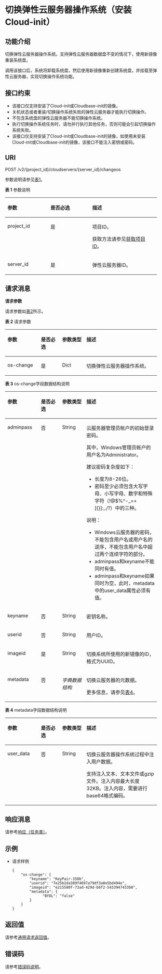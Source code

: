 # 切换弹性云服务器操作系统（安装Cloud-init）<a name="ZH-CN_TOPIC_0067876971"></a>

## 功能介绍<a name="section61372619"></a>

切换弹性云服务器操作系统。支持弹性云服务器数据盘不变的情况下，使用新镜像重装系统盘。

调用该接口后，系统将卸载系统盘，然后使用新镜像重新创建系统盘，并挂载至弹性云服务器，实现切换操作系统功能。

## 接口约束<a name="section2842257210401"></a>

-   该接口仅支持安装了Cloud-init或Cloudbase-init的镜像。
-   关机状态或者重装/切换操作系统失败的弹性云服务器才能执行切换操作。
-   不包含系统盘的弹性云服务器不能切换操作系统。
-   执行切换操作系统任务时，请勿并行执行其他任务，否则可能会引起切换操作系统失败。
-   该接口仅支持安装了Cloud-init或Cloudbase-init的镜像，如使用未安装Cloud-init或Cloudbase-init的镜像，该接口不能注入密钥或密码。

## URI<a name="section15482662"></a>

POST /v2/\{project\_id\}/cloudservers/\{server\_id\}/changeos

参数说明请参见[表1](#table55945983)。

**表 1**  参数说明

<a name="table55945983"></a>
<table><thead align="left"><tr id="row11302482"><th class="cellrowborder" valign="top" width="28.322832283228323%" id="mcps1.2.4.1.1"><p id="p43085863"><a name="p43085863"></a><a name="p43085863"></a>参数</p>
</th>
<th class="cellrowborder" valign="top" width="27.502750275027505%" id="mcps1.2.4.1.2"><p id="p294000"><a name="p294000"></a><a name="p294000"></a>是否必选</p>
</th>
<th class="cellrowborder" valign="top" width="44.174417441744176%" id="mcps1.2.4.1.3"><p id="p23814038"><a name="p23814038"></a><a name="p23814038"></a>描述</p>
</th>
</tr>
</thead>
<tbody><tr id="row49888896"><td class="cellrowborder" valign="top" width="28.322832283228323%" headers="mcps1.2.4.1.1 "><p id="p14468758"><a name="p14468758"></a><a name="p14468758"></a>project_id</p>
</td>
<td class="cellrowborder" valign="top" width="27.502750275027505%" headers="mcps1.2.4.1.2 "><p id="p31118786"><a name="p31118786"></a><a name="p31118786"></a>是</p>
</td>
<td class="cellrowborder" valign="top" width="44.174417441744176%" headers="mcps1.2.4.1.3 "><p id="p14668137174919"><a name="p14668137174919"></a><a name="p14668137174919"></a>项目ID。</p>
<p id="p1180512217438"><a name="p1180512217438"></a><a name="p1180512217438"></a>获取方法请参见<a href="获取项目ID.md">获取项目ID</a>。</p>
</td>
</tr>
<tr id="row613736410235"><td class="cellrowborder" valign="top" width="28.322832283228323%" headers="mcps1.2.4.1.1 "><p id="p2736446410235"><a name="p2736446410235"></a><a name="p2736446410235"></a>server_id</p>
</td>
<td class="cellrowborder" valign="top" width="27.502750275027505%" headers="mcps1.2.4.1.2 "><p id="p192907210235"><a name="p192907210235"></a><a name="p192907210235"></a>是</p>
</td>
<td class="cellrowborder" valign="top" width="44.174417441744176%" headers="mcps1.2.4.1.3 "><p id="p2203711610235"><a name="p2203711610235"></a><a name="p2203711610235"></a>弹性云服务器ID。</p>
</td>
</tr>
</tbody>
</table>

## 请求消息<a name="section5126234"></a>

**请求参数**

请求参数如[表2](#table2840889)所示。

**表 2**  请求参数

<a name="table2840889"></a>
<table><thead align="left"><tr id="row19854472"><th class="cellrowborder" valign="top" width="22%" id="mcps1.2.5.1.1"><p id="p5212090120624"><a name="p5212090120624"></a><a name="p5212090120624"></a>参数</p>
</th>
<th class="cellrowborder" valign="top" width="14.000000000000002%" id="mcps1.2.5.1.2"><p id="p5568008920626"><a name="p5568008920626"></a><a name="p5568008920626"></a>是否必选</p>
</th>
<th class="cellrowborder" valign="top" width="16%" id="mcps1.2.5.1.3"><p id="p4189246820628"><a name="p4189246820628"></a><a name="p4189246820628"></a>参数类型</p>
</th>
<th class="cellrowborder" valign="top" width="48%" id="mcps1.2.5.1.4"><p id="p2137802720629"><a name="p2137802720629"></a><a name="p2137802720629"></a>描述</p>
</th>
</tr>
</thead>
<tbody><tr id="row6277626"><td class="cellrowborder" valign="top" width="22%" headers="mcps1.2.5.1.1 "><p id="p38725660"><a name="p38725660"></a><a name="p38725660"></a>os-change</p>
</td>
<td class="cellrowborder" valign="top" width="14.000000000000002%" headers="mcps1.2.5.1.2 "><p id="p49770771"><a name="p49770771"></a><a name="p49770771"></a>是</p>
</td>
<td class="cellrowborder" valign="top" width="16%" headers="mcps1.2.5.1.3 "><p id="p4900679"><a name="p4900679"></a><a name="p4900679"></a>Dict</p>
</td>
<td class="cellrowborder" valign="top" width="48%" headers="mcps1.2.5.1.4 "><p id="p61410719"><a name="p61410719"></a><a name="p61410719"></a>切换弹性云服务器操作系统。</p>
</td>
</tr>
</tbody>
</table>

**表 3**  os-change字段数据结构说明

<a name="table32200631"></a>
<table><thead align="left"><tr id="row47660253"><th class="cellrowborder" valign="top" width="22%" id="mcps1.2.5.1.1"><p id="p121269618348"><a name="p121269618348"></a><a name="p121269618348"></a>参数</p>
</th>
<th class="cellrowborder" valign="top" width="14.000000000000002%" id="mcps1.2.5.1.2"><p id="p1312613618346"><a name="p1312613618346"></a><a name="p1312613618346"></a>是否必选</p>
</th>
<th class="cellrowborder" valign="top" width="16%" id="mcps1.2.5.1.3"><p id="p51418673415"><a name="p51418673415"></a><a name="p51418673415"></a>参数类型</p>
</th>
<th class="cellrowborder" valign="top" width="48%" id="mcps1.2.5.1.4"><p id="p7141166143418"><a name="p7141166143418"></a><a name="p7141166143418"></a>描述</p>
</th>
</tr>
</thead>
<tbody><tr id="row65851064"><td class="cellrowborder" valign="top" width="22%" headers="mcps1.2.5.1.1 "><p id="p32335967"><a name="p32335967"></a><a name="p32335967"></a>adminpass</p>
</td>
<td class="cellrowborder" valign="top" width="14.000000000000002%" headers="mcps1.2.5.1.2 "><p id="p1967662"><a name="p1967662"></a><a name="p1967662"></a>否</p>
</td>
<td class="cellrowborder" valign="top" width="16%" headers="mcps1.2.5.1.3 "><p id="p25162958"><a name="p25162958"></a><a name="p25162958"></a>String</p>
</td>
<td class="cellrowborder" valign="top" width="48%" headers="mcps1.2.5.1.4 "><p id="p47739706113712"><a name="p47739706113712"></a><a name="p47739706113712"></a>云服务器管理员帐户的初始登录密码。</p>
<p id="p8742832102714"><a name="p8742832102714"></a><a name="p8742832102714"></a>其中，Windows管理员帐户的用户名为Administrator。</p>
<p id="p11576631102714"><a name="p11576631102714"></a><a name="p11576631102714"></a>建议密码复杂度如下：</p>
<a name="ul37080817102714"></a><a name="ul37080817102714"></a><ul id="ul37080817102714"><li>长度为8-26位。</li><li>密码至少必须包含大写字母、小写字母、数字和特殊字符（!@$%^-_=+[{}]:,./?）中的三种。</li></ul>
<div class="note" id="note15723730113732"><a name="note15723730113732"></a><a name="note15723730113732"></a><span class="notetitle"> 说明： </span><div class="notebody"><a name="ul1384211203571"></a><a name="ul1384211203571"></a><ul id="ul1384211203571"><li>Windows云服务器的密码，不能包含用户名或用户名的逆序，不能包含用户名中超过两个连续字符的部分。</li><li>adminpass和keyname不能同时有值。</li><li>adminpass和keyname如果同时为空，此时，metadata中的user_data属性必须有值。</li></ul>
</div></div>
</td>
</tr>
<tr id="row45934497"><td class="cellrowborder" valign="top" width="22%" headers="mcps1.2.5.1.1 "><p id="p29706771"><a name="p29706771"></a><a name="p29706771"></a>keyname</p>
</td>
<td class="cellrowborder" valign="top" width="14.000000000000002%" headers="mcps1.2.5.1.2 "><p id="p57438237"><a name="p57438237"></a><a name="p57438237"></a>否</p>
</td>
<td class="cellrowborder" valign="top" width="16%" headers="mcps1.2.5.1.3 "><p id="p21985640"><a name="p21985640"></a><a name="p21985640"></a>String</p>
</td>
<td class="cellrowborder" valign="top" width="48%" headers="mcps1.2.5.1.4 "><p id="p36006428"><a name="p36006428"></a><a name="p36006428"></a>密钥名称。</p>
</td>
</tr>
<tr id="row2345411710289"><td class="cellrowborder" valign="top" width="22%" headers="mcps1.2.5.1.1 "><p id="p2073531110289"><a name="p2073531110289"></a><a name="p2073531110289"></a>userid</p>
</td>
<td class="cellrowborder" valign="top" width="14.000000000000002%" headers="mcps1.2.5.1.2 "><p id="p183865010289"><a name="p183865010289"></a><a name="p183865010289"></a>否</p>
</td>
<td class="cellrowborder" valign="top" width="16%" headers="mcps1.2.5.1.3 "><p id="p1471297410289"><a name="p1471297410289"></a><a name="p1471297410289"></a>String</p>
</td>
<td class="cellrowborder" valign="top" width="48%" headers="mcps1.2.5.1.4 "><p id="p5090020910289"><a name="p5090020910289"></a><a name="p5090020910289"></a>用户ID。</p>
</td>
</tr>
<tr id="row13463057104537"><td class="cellrowborder" valign="top" width="22%" headers="mcps1.2.5.1.1 "><p id="p16765867104537"><a name="p16765867104537"></a><a name="p16765867104537"></a>imageid</p>
</td>
<td class="cellrowborder" valign="top" width="14.000000000000002%" headers="mcps1.2.5.1.2 "><p id="p15858014104537"><a name="p15858014104537"></a><a name="p15858014104537"></a>是</p>
</td>
<td class="cellrowborder" valign="top" width="16%" headers="mcps1.2.5.1.3 "><p id="p9430737104537"><a name="p9430737104537"></a><a name="p9430737104537"></a>String</p>
</td>
<td class="cellrowborder" valign="top" width="48%" headers="mcps1.2.5.1.4 "><p id="p25692204104537"><a name="p25692204104537"></a><a name="p25692204104537"></a>切换系统所使用的新镜像的ID，格式为UUID。</p>
</td>
</tr>
<tr id="row6144862102847"><td class="cellrowborder" valign="top" width="22%" headers="mcps1.2.5.1.1 "><p id="p27971812102847"><a name="p27971812102847"></a><a name="p27971812102847"></a>metadata</p>
</td>
<td class="cellrowborder" valign="top" width="14.000000000000002%" headers="mcps1.2.5.1.2 "><p id="p51124270102847"><a name="p51124270102847"></a><a name="p51124270102847"></a>否</p>
</td>
<td class="cellrowborder" valign="top" width="16%" headers="mcps1.2.5.1.3 "><p id="p47425188102847"><a name="p47425188102847"></a><a name="p47425188102847"></a><em id="i47887956113548"><a name="i47887956113548"></a><a name="i47887956113548"></a>字典数据结构</em></p>
</td>
<td class="cellrowborder" valign="top" width="48%" headers="mcps1.2.5.1.4 "><p id="p16235056102847"><a name="p16235056102847"></a><a name="p16235056102847"></a>切换云服务器的元数据。</p>
<p id="p45467933113554"><a name="p45467933113554"></a><a name="p45467933113554"></a>更多信息，请参见<a href="#table9120223">表4</a>。</p>
</td>
</tr>
</tbody>
</table>

**表 4**  metadata字段数据结构说明

<a name="table9120223"></a>
<table><thead align="left"><tr id="row45607220"><th class="cellrowborder" valign="top" width="22%" id="mcps1.2.5.1.1"><p id="p5260151013341"><a name="p5260151013341"></a><a name="p5260151013341"></a>参数</p>
</th>
<th class="cellrowborder" valign="top" width="14.000000000000002%" id="mcps1.2.5.1.2"><p id="p1226017106348"><a name="p1226017106348"></a><a name="p1226017106348"></a>是否必选</p>
</th>
<th class="cellrowborder" valign="top" width="16%" id="mcps1.2.5.1.3"><p id="p226013107341"><a name="p226013107341"></a><a name="p226013107341"></a>参数类型</p>
</th>
<th class="cellrowborder" valign="top" width="48%" id="mcps1.2.5.1.4"><p id="p526021019349"><a name="p526021019349"></a><a name="p526021019349"></a>描述</p>
</th>
</tr>
</thead>
<tbody><tr id="row11285618104313"><td class="cellrowborder" valign="top" width="22%" headers="mcps1.2.5.1.1 "><p id="p1737951110318"><a name="p1737951110318"></a><a name="p1737951110318"></a>user_data</p>
</td>
<td class="cellrowborder" valign="top" width="14.000000000000002%" headers="mcps1.2.5.1.2 "><p id="p39934810104313"><a name="p39934810104313"></a><a name="p39934810104313"></a>否</p>
</td>
<td class="cellrowborder" valign="top" width="16%" headers="mcps1.2.5.1.3 "><p id="p13494158104313"><a name="p13494158104313"></a><a name="p13494158104313"></a>String</p>
</td>
<td class="cellrowborder" valign="top" width="48%" headers="mcps1.2.5.1.4 "><p id="p509712594125"><a name="p509712594125"></a><a name="p509712594125"></a>切换云服务器操作系统过程中注入用户数据。</p>
<p id="p4587413094125"><a name="p4587413094125"></a><a name="p4587413094125"></a>支持注入文本、文本文件或gzip文件。注入内容最大长度32KB。注入内容，需要进行base64格式编码。</p>
</td>
</tr>
</tbody>
</table>

## 响应消息<a name="section46136113"></a>

请参考[响应（任务类）](响应（任务类）.md)。

## 示例<a name="section6230163813416"></a>

-   请求样例

    ```
    {
        "os-change": {
            "keyname": "KeyPair-350b", 
            "userid": "7e25b1da389f4697a79df3a0e5bd494e", 
            "imageid": "e215580f-73ad-429d-b6f2-5433947433b0", 
            "metadata": {
                  "BYOL": "false"
            }
        }
    }
    ```


## 返回值<a name="section27037160"></a>

请参考[通用请求返回值](通用请求返回值.md)。

## 错误码<a name="section85821649202813"></a>

请参考[错误码说明](错误码说明.md)。

